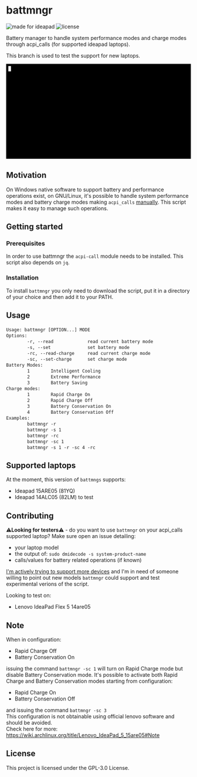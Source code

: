 # battmngr
![made for ideapad](https://img.shields.io/badge/made%20for-ideapad-blue) ![license](https://img.shields.io/github/license/0xless/battmngr) 

Battery manager to handle system performance modes and charge modes through acpi_calls (for supported ideapad laptops).

This branch is used to test the support for new laptops.

![demo](img/demo.gif)

## Motivation

On Windows native software to support battery and performance operations exist, on GNU/Linux, it's possible to handle system performance modes and battery charge modes making `acpi_calls` [manually](https://wiki.archlinux.org/index.php/Lenovo_IdeaPad_5_15are05#Power_management). This script makes it easy to manage such operations.

## Getting started

### Prerequisites

In order to use battmngr the `acpi-call` module needs to be installed.
This script also depends on `jq`.

### Installation

To install `battmngr` you only need to download the script, put it in a directory of your choice and then add it to your PATH.

## Usage

```
Usage: battmngr [OPTION...] MODE
Options:
        -r, --read             read current battery mode
        -s, --set              set battery mode
        -rc, --read-charge     read current charge mode
        -sc, --set-charge      set charge mode
Battery Modes:
        1        Intelligent Cooling
        2        Extreme Performance
        3        Battery Saving
Charge modes:
        1        Rapid Charge On
        2        Rapid Charge Off
        3        Battery Conservation On
        4        Battery Conservation Off
Examples:
        battmngr -r 
        battmngr -s 1
        battmngr -rc
        battmngr -sc 1
        battmngr -s 1 -r -sc 4 -rc
```
## Supported laptops

At the moment, this version of `battmngs` supports:
- Ideapad 15ARE05 (81YQ)
- Ideapad 14ALC05 (82LM) to test

## Contributing
⚠️**Looking for testers**⚠️ - do you want to use `battmngr` on your acpi_calls supported laptop? 
Make sure open an issue detailing:
- your laptop model
- the output of: `sudo dmidecode -s system-product-name`
- calls/values for battery related operations (if known)

[I'm actively trying to support more devices](https://github.com/0xless/battmngr/issues/1) and I'm in need of someone willing to point out new models `battmngr` could support and test experimental verions of the script.

Looking to test on:
- Lenovo IdeaPad Flex 5 14are05

## Note
When in configuration:
- Rapid Charge Off
- Battery Conservation On

issuing the command `battmngr -sc 1` will turn on Rapid Charge mode but disable Battery Conservation mode.
It's possible to activate both Rapid Charge and Battery Conservation modes starting from configuration:

- Rapid Charge On
- Battery Conservation Off

and issuing the command `battmngr -sc 3`  
This configuration is not obtainable using official lenovo software and should be avoided.  
Check here for more: https://wiki.archlinux.org/title/Lenovo_IdeaPad_5_15are05#Note

## License

This project is licensed under the GPL-3.0 License.

